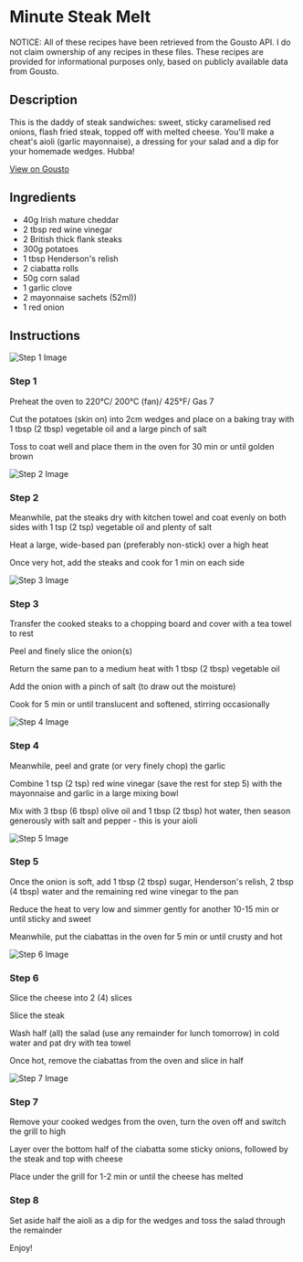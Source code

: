 # Minute Steak Melt 

NOTICE: All of these recipes have been retrieved from the Gousto API. I do not claim ownership of any recipes in these files. These recipes are provided for informational purposes only, based on publicly available data from Gousto.

## Description

This is the daddy of steak sandwiches: sweet, sticky caramelised red onions, flash fried steak, topped off with melted cheese. You'll make a cheat's aioli (garlic mayonnaise), a dressing for your salad and a dip for your homemade wedges. Hubba!

[View on Gousto](https://www.gousto.co.uk/recipes/cookbook/minute-steak-melt)

## Ingredients

- 40g Irish mature cheddar 
- 2 tbsp red wine vinegar
- 2 British thick flank steaks
- 300g potatoes
- 1 tbsp Henderson's relish
- 2 ciabatta rolls
- 50g corn salad
- 1 garlic clove
- 2 mayonnaise sachets (52ml))
- 1 red onion

## Instructions

![Step 1 Image](https://production-media.gousto.co.uk/cms/recipe-step-image/494.-step-1-x200.jpg)

### Step 1

Preheat the oven to 220&deg;C/ 200&deg;C (fan)/ 425&deg;F/ Gas 7


Cut the potatoes (skin on) into 2cm wedges and place on a baking tray with 1 tbsp <span class="text-danger">(2 tbsp)</span> vegetable oil and a large pinch of salt


Toss to coat well and place them in the oven for 30 min or until golden brown&nbsp;

![Step 2 Image](https://production-media.gousto.co.uk/cms/recipe-step-image/494.-step-2-x200.jpg)

### Step 2

Meanwhile, pat the steaks dry with kitchen towel and coat evenly on both sides with 1 tsp <span class="text-danger">(2 tsp)</span> vegetable oil and plenty of salt


Heat a large, wide-based pan (preferably non-stick) over a high heat


Once very hot, add the steaks and cook for 1 min on each side

![Step 3 Image](https://production-media.gousto.co.uk/cms/recipe-step-image/494.-step-3-x200.jpg)

### Step 3

Transfer the cooked steaks to a chopping board and cover with a tea towel to rest


Peel and finely slice the onion<span class="text-danger">(s)</span>


Return the same pan to a medium heat with 1 tbsp <span class="text-danger">(2 tbsp)</span> vegetable oil


Add the onion with a pinch of salt (to draw out the moisture)


Cook for 5 min or until translucent and softened, stirring occasionally

![Step 4 Image](https://production-media.gousto.co.uk/cms/recipe-step-image/494.-step-4-x200.jpg)

### Step 4

Meanwhile, peel and grate (or very finely chop) the garlic


Combine 1 tsp <span class="text-danger">(2 tsp)</span> red wine vinegar (save the rest for step 5) with the mayonnaise and garlic in a large mixing bowl


Mix with 3 tbsp <span class="text-danger">(6 tbsp)</span> olive oil and 1 tbsp <span class="text-danger">(2 tbsp)</span> hot water, then season generously with salt and pepper - this is your aioli

![Step 5 Image](https://production-media.gousto.co.uk/cms/recipe-step-image/494.-step-5-x200.jpg)

### Step 5

Once the onion is soft, add 1 tbsp <span class="text-danger">(2 tbsp)</span> sugar, Henderson's relish, 2 tbsp <span class="text-danger">(4 tbsp)</span> water and the remaining red wine vinegar to the pan


Reduce the heat to very low and simmer gently for another 10-15 min or until sticky and sweet


Meanwhile, put the ciabattas in the oven for 5 min or until crusty and hot

![Step 6 Image](https://production-media.gousto.co.uk/cms/recipe-step-image/494.-step-6-x200.jpg)

### Step 6

Slice the cheese into 2 <span class="text-danger">(4)</span> slices


Slice the steak


Wash half <span class="text-danger">(all)</span> the salad (use any remainder for lunch tomorrow) in cold water and pat dry with tea towel


Once hot, remove the ciabattas from the oven and slice in half&nbsp;

![Step 7 Image](https://production-media.gousto.co.uk/cms/recipe-step-image/494.-step-7-new-x200.jpg)

### Step 7

Remove your cooked wedges from the oven, turn the oven off and switch the grill to high


Layer over the bottom half of the ciabatta some sticky onions, followed by the steak and top with cheese


Place under the grill for 1-2 min or until the cheese has melted

### Step 8

Set aside half the aioli as a dip for the wedges and toss the salad through the remainder


Enjoy!

